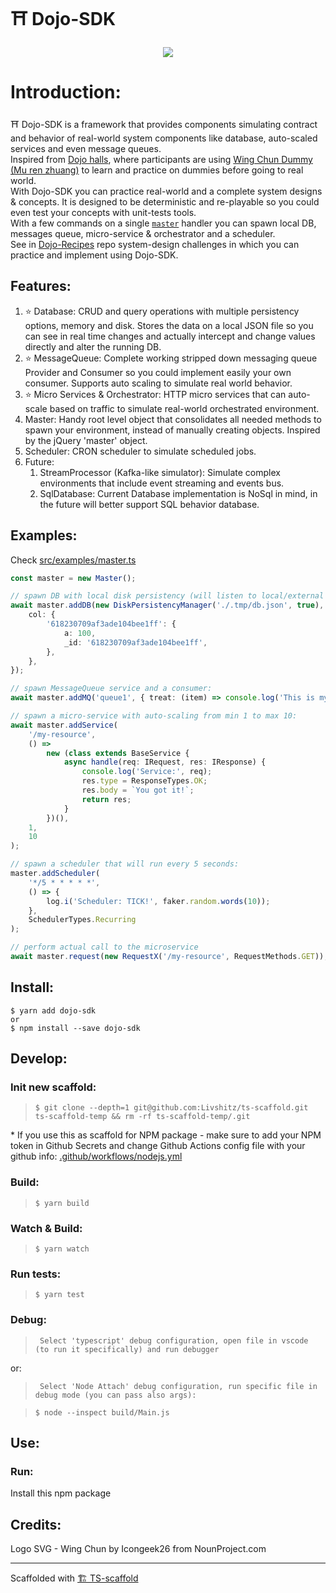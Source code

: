 # ⛩ Dojo-SDK

<p align="center">
  <img src="https://user-images.githubusercontent.com/246724/146676294-43f321de-5702-490c-9608-35e03bc3ff91.png">
</p>


# Introduction:
⛩ Dojo-SDK is a framework that provides components simulating contract and behavior of real-world system components like database, auto-scaled services and even message queues.  
Inspired from [Dojo halls](https://en.wikipedia.org/wiki/Dojo), where participants are using [Wing Chun Dummy (Mu ren zhuang)](https://en.wikipedia.org/wiki/Mu_ren_zhuang) to learn and practice on dummies before going to real world.  
With Dojo-SDK you can practice real-world and a complete system designs & concepts. It is designed to be deterministic and re-playable so you could even test your concepts with unit-tests tools.  
With a few commands on a single [`master`](#examples) handler you can spawn local DB, messages queue, micro-service & orchestrator and a scheduler.  
See in [Dojo-Recipes](https://github.com/Livshitz/Dojo-Recipes) repo system-design challenges in which you can practice and implement using Dojo-SDK. 


## Features:
1. ⭐️ Database: CRUD and query operations with multiple persistency options, memory and disk. Stores the data on a local JSON file so you can see in real time changes and actually intercept and change values directly and alter the running DB.
1. ⭐️ MessageQueue: Complete working stripped down messaging queue Provider and Consumer so you could implement easily your own consumer. Supports auto scaling to simulate real world behavior.
1. ⭐️ Micro Services & Orchestrator: HTTP micro services that can auto-scale based on traffic to simulate real-world orchestrated environment.
1. Master: Handy root level object that consolidates all needed methods to spawn your environment, instead of manually creating objects. Inspired by the jQuery 'master' object.
1. Scheduler: CRON scheduler to simulate scheduled jobs.
1. Future:
    1. StreamProcessor (Kafka-like simulator): Simulate complex environments that include event streaming and events bus.
    1. SqlDatabase: Current Database implementation is NoSql in mind, in the future will better support SQL behavior database.


## Examples:
Check [src/examples/master.ts](/src/examples/master.ts)
```typescript
const master = new Master();

// spawn DB with local disk persistency (will listen to local/external changes):
await master.addDB(new DiskPersistencyManager('./.tmp/db.json', true), {
	col: {
		'618230709af3ade104bee1ff': {
			a: 100,
			_id: '618230709af3ade104bee1ff',
		},
	},
});

// spawn MessageQueue service and a consumer:
await master.addMQ('queue1', { treat: (item) => console.log('This is my consumer treating item: ', item) });

// spawn a micro-service with auto-scaling from min 1 to max 10:
await master.addService(
	'/my-resource',
	() =>
		new (class extends BaseService {
			async handle(req: IRequest, res: IResponse) {
                console.log('Service:', req);
                res.type = ResponseTypes.OK;
                res.body = `You got it!`;
                return res;
            }
		})(),
	1,
	10
);

// spawn a scheduler that will run every 5 seconds:
master.addScheduler(
	'*/5 * * * * *',
	() => {
		log.i('Scheduler: TICK!', faker.random.words(10));
	},
	SchedulerTypes.Recurring
);

// perform actual call to the microservice 
await master.request(new RequestX('/my-resource', RequestMethods.GET));
```


## Install:
```
$ yarn add dojo-sdk
or
$ npm install --save dojo-sdk   
```

## Develop:

### Init new scaffold:

> `$ git clone --depth=1 git@github.com:Livshitz/ts-scaffold.git ts-scaffold-temp && rm -rf ts-scaffold-temp/.git`

\* If you use this as scaffold for NPM package - make sure to add your NPM token in Github Secrets and change Github Actions config file with your github info: [.github/workflows/nodejs.yml](./.github/workflows/nodejs.yml#L36)

### Build:

> `$ yarn build`

### Watch & Build:

> `$ yarn watch`

### Run tests:

> `$ yarn test`

### Debug:

> ` Select 'typescript' debug configuration, open file in vscode (to run it specifically) and run debugger`

or:

> ` Select 'Node Attach' debug configuration, run specific file in debug mode (you can pass also args):`

> `$ node --inspect build/Main.js`

## Use:

### Run:

Install this npm package


## Credits:
Logo SVG - Wing Chun by Icongeek26 from NounProject.com

---

Scaffolded with [🏗 TS-scaffold](https://github.com/Livshitz/ts-scaffold.git) 
